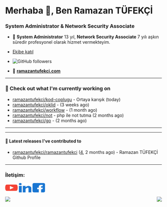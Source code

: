 
<h1> Merhaba 👋, Ben Ramazan TÜFEKÇİ</h1>
<h3>System Administrator & Network Security Associate</h3>

- 🚀  **System Administrator** 13 yıl, **Network Security Associate** 7 yılı aşkın süredir profesyonel olarak hizmet vermekteyim.

- [Ekibe katıl](https://github.com/bilgislem)
- ![GitHub followers](https://img.shields.io/github/followers/ramazantufekci?label=Follow%20%40ramazantufekci&style=for-the-badge)
- 📝 [**ramazantufekci.com**](https://www.ramazantufekci.com)

---

### 👷 Check out what I'm currently working on

- [ramazantufekci/kod-coplugu](https://github.com/ramazantufekci/kod-coplugu) - Ortaya karışık (today)
- [ramazantufekci/oklid](https://github.com/ramazantufekci/oklid) -  (3 weeks ago)
- [ramazantufekci/workflow](https://github.com/ramazantufekci/workflow) -  (1 month ago)
- [ramazantufekci/not](https://github.com/ramazantufekci/not) - php ile not tutma (2 months ago)
- [ramazantufekci/go](https://github.com/ramazantufekci/go) -  (2 months ago)

---

---

#### 🔭 Latest releases I've contributed to

- [ramazantufekci/ramazantufekci](https://github.com/ramazantufekci/ramazantufekci) ([4](https://github.com/ramazantufekci/ramazantufekci/releases/tag/4), 2 months ago) - Ramazan TÜFEKÇİ Github Profile

---
  
<h3 align="left">İletişim:</h3>
<p align="left">
<a href="https://www.youtube.com/@ramazan-tufekci" target="blank" aria-label="Youtube: https://www.youtube.com/@ramazan-tufekci"><img align="center" src="https://raw.githubusercontent.com/ramazantufekci/ramazantufekci/master/social/youtube.svg" alt="@ramazan-tufekci" height="30" width="40" /></a>
<a href="https://www.linkedin.com/in/ramazan-tufekci" target="blank" aria-label="LinkedIn: https://www.linkedin.com/in/ramazan-tufekci"><img align="center" src="https://raw.githubusercontent.com/ramazantufekci/ramazantufekci/master/social/linked-in.svg" alt="ramazan-tufekci" height="30" width="40" /></a>
<a href="https://www.facebook.com/ramazantufekciblog" target="blank" aria-label="Facebook: https://www.facebook.com/ramazantufekciblog"><img align="center" src="https://raw.githubusercontent.com/ramazantufekci/ramazantufekci/master/social/facebook.svg" alt="@ramazantufekciblog" height="30" width="40" /></a>
</p>

<img align="left" height="170px" src="https://github-readme-stats.vercel.app/api?username=ramazantufekci&count_private=true&show_icons=true&theme=chartreuse-dark"/>

<img align="right" height="170px" src="https://github-readme-stats.vercel.app/api/top-langs/?username=ramazantufekci&layout=compact&theme=chartreuse-dark&langs_count=8" />




